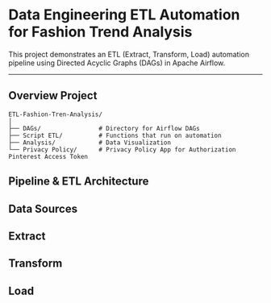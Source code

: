 # **Data Engineering ETL Automation for Fashion Trend Analysis**
This project demonstrates an ETL (Extract, Transform, Load) automation pipeline using Directed Acyclic Graphs (DAGs) in Apache Airflow.

---

## Overview Project

```
ETL-Fashion-Tren-Analysis/  
│  
├── DAGs/                # Directory for Airflow DAGs  
├── Script ETL/          # Functions that run on automation   
├── Analysis/            # Data Visualization   
└── Privacy Policy/      # Privacy Policy App for Authorization Pinterest Access Token  
```

## Pipeline & ETL Architecture 

## Data Sources

## Extract

## Transform

## Load
